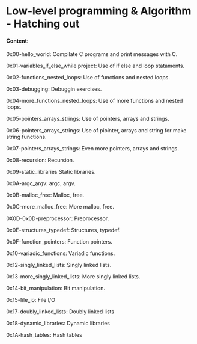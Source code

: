 # Low-level programming & Algorithm - Hatching out

#### Content:

0x00-hello_world: Compilate C programs and print messages with C.

0x01-variables_if_else_while project: Use of if else and loop stataments.

0x02-functions_nested_loops: Use of functions and nested loops.

0x03-debugging: Debuggin exercises.

0x04-more_functions_nested_loops: Use of more functions and nested loops.

0x05-pointers_arrays_strings: Use of pointers, arrays and strings.

0x06-pointers_arrays_strings: Use of piointer, arrays and string for make string functions.

0x07-pointers_arrays_strings: Even more pointers, arrays and strings.

0x08-recursion: Recursion.

0x09-static_libraries Static libraries.

0x0A-argc_argv: argc, argv.

0x0B-malloc_free: Malloc, free.

0x0C-more_malloc_free: More malloc, free.

0X0D-0x0D-preprocessor: Preprocessor.

0x0E-structures_typedef: Structures, typedef.

0x0F-function_pointers: Function pointers.

0x10-variadic_functions: Variadic functions.

0x12-singly_linked_lists: Singly linked lists.

0x13-more_singly_linked_lists: More singly linked lists.

0x14-bit_manipulation: Bit manipulation.

0x15-file_io: File I/O

0x17-doubly_linked_lists: Doubly linked lists

0x18-dynamic_libraries: Dynamic libraries

0x1A-hash_tables: Hash tables
